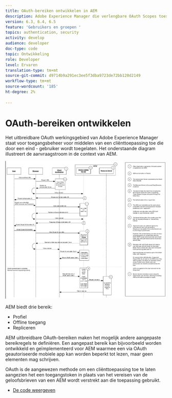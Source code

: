 ```yaml
---
title: OAuth-bereiken ontwikkelen in AEM
description: Adobe Experience Manager die verlengbare OAuth Scopes toestaat voor toegangsbeheer voor middelen van een cliënttoepassing die door een eind - gebruiker wordt toegelaten. Het onderstaande diagram illustreert de aanvraagstroom in de context van AEM.
version: 6.3, 6.4, 6.5
feature: 'Gebruikers en groepen '
topics: authentication, security
activity: develop
audience: developer
doc-type: code
topic: Ontwikkeling
role: Developer
level: Ervaren
translation-type: tm+mt
source-git-commit: d9714b9a291ec3ee5f3dba9723de72bb120d2149
workflow-type: tm+mt
source-wordcount: '185'
ht-degree: 2%

---
```



# OAuth-bereiken ontwikkelen

Het uitbreidbare OAuth werkingsgebied van Adobe Experience Manager staat voor toegangsbeheer voor middelen van een cliënttoepassing toe die door een eind - gebruiker wordt toegelaten. Het onderstaande diagram illustreert de aanvraagstroom in de context van AEM.

![Oauth Scopes Flow](./assets/oauth-code-sample-develop/oauth-scopes-flow.png)

AEM biedt drie bereik:

* Profiel
* Offline toegang
* Repliceren

AEM uitbreidbare OAuth-bereiken maken het mogelijk andere aangepaste bereikregels te definiëren. Een aangepast bereik kan bijvoorbeeld worden ontwikkeld en geïmplementeerd voor AEM waarmee een via OAuth geautoriseerde mobiele app kan worden beperkt tot lezen, maar geen elementen mag schrijven.

OAuth is de aangewezen methode om een cliënttoepassing toe te laten aangezien het een toegangstoken in plaats van het vereisen van de geloofsbrieven van een AEM wordt verstrekt aan die toepassing gebruikt.

* [De code weergeven](https://github.com/Adobe-Consulting-Services/acs-aem-samples/blob/legacy/bundle/src/main/java/com/adobe/acs/samples/authentication/oauth/impl/SampleScopeWithPrivileges.java)
